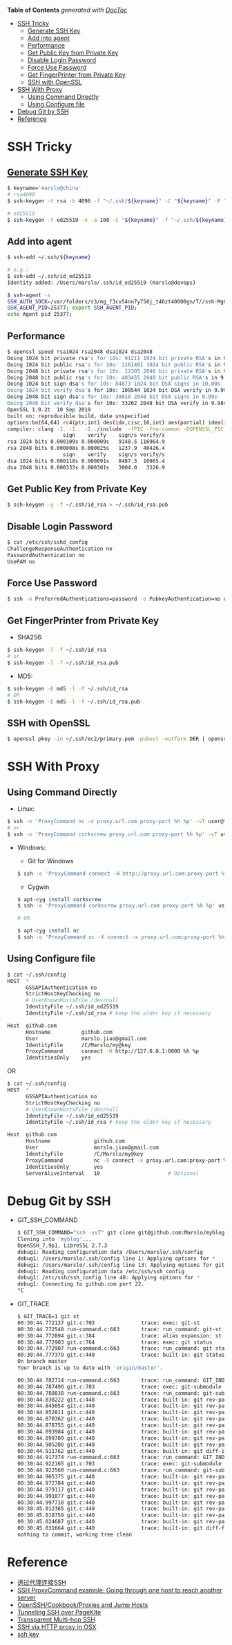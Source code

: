 <!-- START doctoc generated TOC please keep comment here to allow auto update -->
<!-- DON'T EDIT THIS SECTION, INSTEAD RE-RUN doctoc TO UPDATE -->
**Table of Contents**  *generated with [DocToc](https://github.com/thlorenz/doctoc)*

- [SSH Tricky](#ssh-tricky)
  - [Generate SSH Key](#generate-ssh-key)
  - [Add into agent](#add-into-agent)
  - [Performance](#performance)
  - [Get Public Key from Private Key](#get-public-key-from-private-key)
  - [Disable Login Password](#disable-login-password)
  - [Force Use Password](#force-use-password)
  - [Get FingerPrinter from Private Key](#get-fingerprinter-from-private-key)
  - [SSH with OpenSSL](#ssh-with-openssl)
- [SSH With Proxy](#ssh-with-proxy)
  - [Using Command Directly](#using-command-directly)
  - [Using Configure file](#using-configure-file)
- [Debug Git by SSH](#debug-git-by-ssh)
- [Reference](#reference)

<!-- END doctoc generated TOC please keep comment here to allow auto update -->

# SSH Tricky
## [Generate SSH Key](https://gist.githubusercontent.com/risan/7c84941067171cef79944978f42b77c6/raw/4c14ef4d660ec84ba48af88c534b7a15439a643d/generate-ed25519-ssh-key.sh)

```bash
$ keyname='marslo@china'
# rsa4096
$ ssh-keygen -t rsa -b 4096 -f "~/.ssh/${keyname}" -C "${keyname}" -P "" -q

# ed25519
$ ssh-keygen -t ed25519 -o -a 100 -C "${keyname}" -f "~/.ssh/${keyname}" -P '' -q
```

## Add into agent

```bash
$ ssh-add ~/.ssh/${keyname}

# e.g.:
$ ssh-add ~/.ssh/id_ed25519
Identity added: /Users/marslo/.ssh/id_ed25519 (marslo@devops)

$ ssh-agent -s
SSH_AUTH_SOCK=/var/folders/s3/mg_f3cv54nn7y758j_t46zt40000gn/T//ssh-MgCrKA3ZS06N/agent.25376; export SSH_AUTH_SOCK;
SSH_AGENT_PID=25377; export SSH_AGENT_PID;
echo Agent pid 25377;
```

## Performance

```bash
$ openssl speed rsa1024 rsa2048 dsa1024 dsa2048
Doing 1024 bit private rsa's for 10s: 91211 1024 bit private RSA's in 9.97s
Doing 1024 bit public rsa's for 10s: 1161461 1024 bit public RSA's in 9.93s
Doing 2048 bit private rsa's for 10s: 12305 2048 bit private RSA's in 9.94s
Doing 2048 bit public rsa's for 10s: 403455 2048 bit public RSA's in 9.98s
Doing 1024 bit sign dsa's for 10s: 84873 1024 bit DSA signs in 10.00s
Doing 1024 bit verify dsa's for 10s: 109544 1024 bit DSA verify in 9.99s
Doing 2048 bit sign dsa's for 10s: 30010 2048 bit DSA signs in 9.99s
Doing 2048 bit verify dsa's for 10s: 33202 2048 bit DSA verify in 9.98s
OpenSSL 1.0.2t  10 Sep 2019
built on: reproducible build, date unspecified
options:bn(64,64) rc4(ptr,int) des(idx,cisc,16,int) aes(partial) idea(int) blowfish(idx)
compiler: clang -I. -I.. -I../include  -fPIC -fno-common -DOPENSSL_PIC -DOPENSSL_THREADS -D_REENTRANT -DDSO_DLFCN -DHAVE_DLFCN_H -arch x86_64 -O3 -DL_ENDIAN -Wall -DOPENSSL_IA32_SSE2 -DOPENSSL_BN_ASM_MONT -DOPENSSL_BN_ASM_MONT5 -DOPENSSL_BN_ASM_GF2m -DSHA1_ASM -DSHA256_ASM -DSHA512_ASM -DMD5_ASM -DAES_ASM -DVPAES_ASM -DBSAES_ASM -DWHIRLPOOL_ASM -DGHASH_ASM -DECP_NISTZ256_ASM
                  sign    verify    sign/s verify/s
rsa 1024 bits 0.000109s 0.000009s   9148.5 116964.9
rsa 2048 bits 0.000808s 0.000025s   1237.9  40426.4
                  sign    verify    sign/s verify/s
dsa 1024 bits 0.000118s 0.000091s   8487.3  10965.4
dsa 2048 bits 0.000333s 0.000301s   3004.0   3326.9
```

## Get Public Key from Private Key

```bash
$ ssh-keygen -y -f ~/.ssh/id_rsa > ~/.ssh/id_rsa.pub
```

## Disable Login Password

```bash
$ cat /etc/ssh/sshd_config
ChallengeResponseAuthentication no
PasswordAuthentication no
UsePAM no
```

## Force Use Password

```bash
$ ssh -o PreferredAuthentications=password -o PubkeyAuthentication=no user@target.server
```

## Get FingerPrinter from Private Key
* SHA256:

```bash
$ ssh-keygen -l -f ~/.ssh/id_rsa
# or
$ ssh-keygen -l -f ~/.ssh/id_rsa.pub
```

* MD5:

```bash
$ ssh-keygen -E md5 -l -f ~/.ssh/id_rsa
# OR
$ ssh-keygen -E md5 -l -f ~/.ssh/id_rsa.pub
```

## SSH with OpenSSL

```bash
$ openssl pkey -in ~/.ssh/ec2/primary.pem -pubout -outform DER | openssl md5 -c
```

# SSH With Proxy
## Using Command Directly
* Linux:

```bash
$ ssh -o 'ProxyCommand nc -x proxy.url.com proxy-port %h %p' -vT user@target.server
# or
$ ssh -o 'ProxyCommand corkscrew proxy.url.com proxy-port %h %p' -vT user@target.server
```

* Windows:
    * Git for Windows

    ```bash
    $ ssh -o 'ProxyCommand connect -H http://proxy.url.com:proxy-port %h %p' user@target.server
    ```

    * Cygwin

    ```bash
    $ apt-cyg install corkscrew
    $ ssh -o 'ProxyCommand corkscrew proxy.url.com proxy-port %h %p' user@target.server

    # OR

    $ apt-cyg install nc
    $ ssh -o 'ProxyCommand nc -X connect -x proxy.url.com:proxy-port %h %p' -vT git@github.com
    ```

## Using Configure file
```bash
$ cat ~/.ssh/config
HOST  *
      GSSAPIAuthentication no
      StrictHostKeyChecking no
      # UserKnownHostsFile /dev/null
      IdentityFile ~/.ssh/id_ed25519
      IdentityFile ~/.ssh/id_rsa # keep the older key if necessary

Host  github.com
      Hostname          github.com
      User              marslo.jiao@gmail.com
      IdentityFile      /C/Marslo/my@key
      ProxyCommand      connect -H http://127.0.0.1:8000 %h %p
      IdentitiesOnly    yes
```
OR

```bash
$ cat ~/.ssh/config
HOST  *
      GSSAPIAuthentication no
      StrictHostKeyChecking no
      # UserKnownHostsFile /dev/null
      IdentityFile ~/.ssh/id_ed25519
      IdentityFile ~/.ssh/id_rsa # keep the older key if necessary

Host  github.com
      Hostname              github.com
      User                  marslo.jiao@gmail.com
      IdentityFile          /C/Marslo/my@key
      ProxyCommand          nc -X connect -x proxy.url.com:proxy-port %h %p
      IdentitiesOnly        yes
      ServerAliveInterval   10                      # Optional
```

# Debug Git by SSH
- GIT_SSH_COMMAND
    ```bash
    $ GIT_SSH_COMMAND="ssh -vvT" git clone git@github.com:Marslo/myblog.git
    Cloning into 'myblog'...
    OpenSSH_7.9p1, LibreSSL 2.7.3
    debug1: Reading configuration data /Users/marslo/.ssh/config
    debug1: /Users/marslo/.ssh/config line 1: Applying options for *
    debug1: /Users/marslo/.ssh/config line 13: Applying options for github.com
    debug1: Reading configuration data /etc/ssh/ssh_config
    debug1: /etc/ssh/ssh_config line 48: Applying options for *
    debug1: Connecting to github.com port 22.
    ^C
    ```

- GIT_TRACE
    ```bash
    $ GIT_TRACE=1 git st
    00:30:44.772137 git.c:703               trace: exec: git-st
    00:30:44.772540 run-command.c:663       trace: run_command: git-st
    00:30:44.772894 git.c:384               trace: alias expansion: st => status
    00:30:44.772903 git.c:764               trace: exec: git status
    00:30:44.772907 run-command.c:663       trace: run_command: git status
    00:30:44.777379 git.c:440               trace: built-in: git status
    On branch master
    Your branch is up to date with 'origin/master'.

    00:30:44.782714 run-command.c:663       trace: run_command: GIT_INDEX_FILE=.git/index git submodule summary --cached --for-status --summary-limit -1 HEAD
    00:30:44.787490 git.c:703               trace: exec: git-submodule summary --cached --for-status --summary-limit -1 HEAD
    00:30:44.788038 run-command.c:663       trace: run_command: git-submodule summary --cached --for-status --summary-limit -1 HEAD
    00:30:44.838222 git.c:440               trace: built-in: git rev-parse --git-dir
    00:30:44.845054 git.c:440               trace: built-in: git rev-parse --git-path objects
    00:30:44.852811 git.c:440               trace: built-in: git rev-parse -q --git-dir
    00:30:44.870362 git.c:440               trace: built-in: git rev-parse --show-prefix
    00:30:44.878755 git.c:440               trace: built-in: git rev-parse --show-toplevel
    00:30:44.893984 git.c:440               trace: built-in: git rev-parse -q --verify --default HEAD HEAD
    00:30:44.899709 git.c:440               trace: built-in: git rev-parse --show-toplevel
    00:30:44.905200 git.c:440               trace: built-in: git rev-parse --sq --prefix  --
    00:30:44.911762 git.c:440               trace: built-in: git diff-index --cached --ignore-submodules=dirty --raw 52c94664ffc09cde2308c6bf9824ca0355ff5ff7 --
    00:30:44.917374 run-command.c:663       trace: run_command: GIT_INDEX_FILE=.git/index git submodule summary --files --for-status --summary-limit -1
    00:30:44.922165 git.c:703               trace: exec: git-submodule summary --files --for-status --summary-limit -1
    00:30:44.922568 run-command.c:663       trace: run_command: git-submodule summary --files --for-status --summary-limit -1
    00:30:44.965375 git.c:440               trace: built-in: git rev-parse --git-dir
    00:30:44.972784 git.c:440               trace: built-in: git rev-parse --git-path objects
    00:30:44.979117 git.c:440               trace: built-in: git rev-parse -q --git-dir
    00:30:44.991077 git.c:440               trace: built-in: git rev-parse --show-prefix
    00:30:44.997718 git.c:440               trace: built-in: git rev-parse --show-toplevel
    00:30:45.012365 git.c:440               trace: built-in: git rev-parse -q --verify --default HEAD
    00:30:45.018759 git.c:440               trace: built-in: git rev-parse --show-toplevel
    00:30:45.024687 git.c:440               trace: built-in: git rev-parse --sq --prefix  --
    00:30:45.031664 git.c:440               trace: built-in: git diff-files --ignore-submodules=dirty --raw --
    nothing to commit, working tree clean
    ```

# Reference
- [透过代理连接SSH](http://blog.csdn.net/asx20042005/article/details/7041294)
- [SSH ProxyCommand example: Going through one host to reach another server](https://www.cyberciti.biz/faq/linux-unix-ssh-proxycommand-passing-through-one-host-gateway-server/)
- [OpenSSH/Cookbook/Proxies and Jump Hosts](https://en.wikibooks.org/wiki/OpenSSH/Cookbook/Proxies_and_Jump_Hosts#ProxyCommand_with_Netcat)
- [Tunneling SSH over PageKite](https://pagekite.net/wiki/Howto/SshOverPageKite/#wrongnetcat)
- [Transparent Multi-hop SSH](http://sshmenu.sourceforge.net/articles/transparent-mulithop.html)
- [SSH via HTTP proxy in OSX](http://www.perkin.org.uk/posts/ssh-via-http-proxy-in-osx.html)
- [ssh key](https://wiki.archlinux.org/index.php/SSH_keys)
